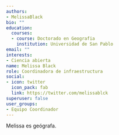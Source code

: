 ```yaml
---
authors:
- MelissaBlack
bio: ""
education:
  courses:
  - course: Doctorado en Geografia
    institution: Universidad de San Pablo
email: ""
interests:
- Ciencia abierta
name: Melissa Black
role: Coordinadora de infraestructura
social:
- icon: twitter
  icon_pack: fab
  link: https://twitter.com/melissablck
superuser: false
user_groups:
- Equipo Coordinador
---
```


Melissa es geógrafa.
